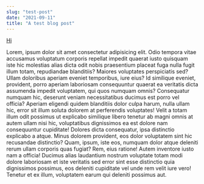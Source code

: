 ```yaml
---
slug: "test-post"
date: "2021-09-11"
title: "A test blog post"
---
```


[Hi](https://www.google.com)

Lorem, ipsum dolor sit amet consectetur adipisicing elit. Odio tempora vitae accusamus voluptatum corporis repellat impedit quaerat iusto quisquam iste hic molestias alias dicta odit nobis praesentium placeat fuga nulla fugit illum totam, repudiandae blanditiis? Maiores voluptates perspiciatis sed? Ullam doloribus aperiam eveniet temporibus, iure eius? Id similique eveniet, provident, porro aperiam laboriosam consequuntur quaerat ea veritatis dicta assumenda impedit voluptatem, qui quos numquam omnis? Consequatur numquam hic, deserunt veniam necessitatibus ducimus est porro vel officia? Aperiam eligendi quidem blanditiis dolor culpa harum, nulla ullam hic, error sit illum soluta dolorem at perferendis voluptates! Velit a totam illum odit possimus ut explicabo similique libero tenetur ab magni omnis at autem ullam nisi hic, voluptatibus dignissimos ea est dolore nam consequuntur cupiditate! Dolores dicta consequatur, ipsa distinctio explicabo a atque. Minus dolorem provident, eos dolor voluptatem sint hic recusandae distinctio? Quam, ipsum, iste eos, numquam dolor atque deleniti rerum ullam corporis quas fugiat? Rem, eius ratione! Autem inventore iusto nam a officia! Ducimus alias laudantium nostrum voluptate totam modi dolore laboriosam et iste veritatis sed error sint esse distinctio quia dignissimos possimus, eos deleniti cupiditate vel unde rem velit iure vero! Tenetur et ex illum, voluptatem earum qui deleniti possimus aut.
